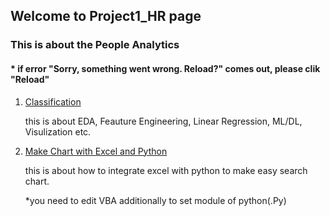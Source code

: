 ## Welcome to Project1_HR page

### This is about the People Analytics
####  * if error "Sorry, something went wrong. Reload?" comes out, please clik "Reload"

1. [Classification](https://github.com/tododata101/tododata101.github.io/blob/master/pythoncode/Project1_HR/Classification.ipynb) 

    this is about EDA, Feauture Engineering, Linear Regression, ML/DL, Visulization etc.
    
2. [Make Chart with Excel and Python](https://github.com/tododata101/tododata101.github.io/blob/master/pythoncode/Project1_HR/SearchChart.py)

    this is about how to integrate excel with python to make easy search chart.
   
    *you need to edit VBA additionally to set module of python(.Py)
